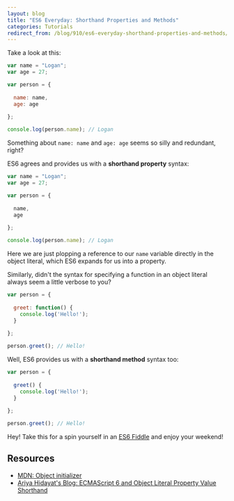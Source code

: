 ```yaml
---
layout: blog
title: "ES6 Everyday: Shorthand Properties and Methods"
categories: Tutorials
redirect_from: /blog/910/es6-everyday-shorthand-properties-and-methods/
---
```


Take a look at this:

```javascript
var name = "Logan";
var age = 27;

var person = {
  
  name: name,
  age: age
  
};

console.log(person.name); // Logan
```

Something about `name: name` and `age: age` seems so silly and redundant, right?

ES6 agrees and provides us with a **shorthand property** syntax:

```javascript
var name = "Logan";
var age = 27;

var person = {
  
  name,
  age
  
};

console.log(person.name); // Logan
```

Here we are just plopping a reference to our `name` variable directly in the object literal, which ES6 expands for us into a property.

Similarly, didn't the syntax for specifying a function in an object literal always seem a little verbose to you?

```javascript
var person = {
  
  greet: function() {
    console.log('Hello!');
  }
  
};

person.greet(); // Hello!
```

Well, ES6 provides us with a **shorthand method** syntax too:

```javascript
var person = {
  
  greet() {
    console.log('Hello!');
  }
  
};

person.greet(); // Hello!
```

Hey! Take this for a spin yourself in an [ES6 Fiddle](http://www.es6fiddle.net/iaj75fvo/) and enjoy your weekend!

## Resources

- [MDN: Object initializer](https://developer.mozilla.org/en-US/docs/Web/JavaScript/Reference/Operators/Object_initializer)
- [Ariya Hidayat's Blog: ECMAScript 6 and Object Literal Property Value Shorthand](http://ariya.ofilabs.com/2013/02/es6-and-object-literal-property-value-shorthand.html)
